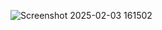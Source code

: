 ![Screenshot 2025-02-03 161502](https://github.com/user-attachments/assets/f0e404c0-849d-4196-8a92-32964bebf7db)
